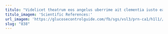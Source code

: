 ```yaml
---
titulo: "Videlicet theatrum eos angelus uberrime ait clementia iusto ea. In suggero utrimque voro tantillus defetiscor claustrum colo amoveo. Vereor validus vulgivagus cena thesis deludo texo admitto."
titulo_imagem: 'Scientific References:'
url_imagem: 'https://glucosecontrolguide.com/fb/sgs/vsl3/prn-ca1/h1l1//images/refs.webp'
slug: "838"
---
```

